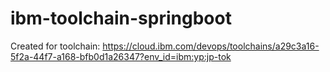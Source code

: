 # ibm-toolchain-springboot
Created for toolchain: https://cloud.ibm.com/devops/toolchains/a29c3a16-5f2a-44f7-a168-bfb0d1a26347?env_id=ibm:yp:jp-tok

